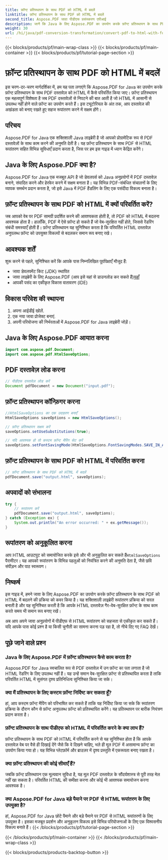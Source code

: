 ```yaml
---
title: फ़ॉन्ट प्रतिस्थापन के साथ PDF को HTML में बदलें
linktitle: फ़ॉन्ट प्रतिस्थापन के साथ PDF को HTML में बदलें
second_title: Aspose.PDF जावा पीडीएफ प्रसंस्करण एपीआई
description: जानें कि Java के लिए Aspose.PDF का उपयोग करके फ़ॉन्ट प्रतिस्थापन के साथ PDF को HTML में कैसे परिवर्तित किया जाए। सहज रूपांतरण के लिए स्रोत कोड के साथ चरण-दर-चरण मार्गदर्शिका। अपनी वेब सामग्री को अभी अनुकूलित करें!
weight: 30
url: /hi/java/pdf-conversion-transformation/convert-pdf-to-html-with-font-substitution/
---
```


{{< blocks/products/pf/main-wrap-class >}}
{{< blocks/products/pf/main-container >}}
{{< blocks/products/pf/tutorial-page-section >}}

# फ़ॉन्ट प्रतिस्थापन के साथ PDF को HTML में बदलें


इस चरण-दर-चरण मार्गदर्शिका में, हम यह पता लगाएंगे कि Aspose.PDF for Java का उपयोग करके फ़ॉन्ट प्रतिस्थापन के साथ PDF दस्तावेज़ को HTML में कैसे परिवर्तित किया जाए। फ़ॉन्ट प्रतिस्थापन एक महत्वपूर्ण विशेषता है जब PDF दस्तावेज़ों से निपटने की बात आती है जो HTML में आसानी से उपलब्ध नहीं होने वाले फ़ॉन्ट का उपयोग करते हैं। इस ट्यूटोरियल के अंत तक, आप दस्तावेज़ की अखंडता को बनाए रखते हुए सहज रूपांतरण करने में सक्षम होंगे।

## परिचय

Aspose.PDF for Java एक शक्तिशाली Java लाइब्रेरी है जो आपको प्रोग्रामेटिक रूप से PDF दस्तावेज़ों के साथ काम करने की अनुमति देती है। यह फ़ॉन्ट प्रतिस्थापन के साथ PDF से HTML रूपांतरण सहित विभिन्न सुविधाएँ प्रदान करता है, जिस पर हम इस गाइड में ध्यान केंद्रित करेंगे।

## Java के लिए Aspose.PDF क्या है?

Aspose.PDF for Java एक मजबूत API है जो डेवलपर्स को Java अनुप्रयोगों में PDF दस्तावेज़ बनाने, संपादित करने और हेरफेर करने में सक्षम बनाता है। यह विभिन्न PDF-संबंधित संचालनों के लिए व्यापक समर्थन प्रदान करता है, जो इसे Java में PDF हैंडलिंग के लिए एक पसंदीदा विकल्प बनाता है।

## फ़ॉन्ट प्रतिस्थापन के साथ PDF को HTML में क्यों परिवर्तित करें?

जब आपको वेब पर PDF सामग्री प्रदर्शित करने की आवश्यकता होती है, तो PDF को HTML में बदलना आवश्यक होता है। हालाँकि, PDF में ऐसे फ़ॉन्ट हो सकते हैं जो वेब-सुरक्षित नहीं होते, जिससे रेंडरिंग संबंधी समस्याएँ होती हैं। फ़ॉन्ट प्रतिस्थापन यह सुनिश्चित करता है कि परिवर्तित HTML दस्तावेज़ अनुपलब्ध फ़ॉन्ट को उपयुक्त विकल्पों से बदलकर समान रूप बनाए रखे।

## आवश्यक शर्तें

शुरू करने से पहले, सुनिश्चित करें कि आपके पास निम्नलिखित पूर्वापेक्षाएँ मौजूद हैं:

- जावा डेवलपमेंट किट (JDK) स्थापित
-  जावा लाइब्रेरी के लिए Aspose.PDF (आप इसे यहां से डाउनलोड कर सकते हैं)[यहाँ](https://releases.aspose.com/pdf/java/)
- आपकी पसंद का एकीकृत विकास वातावरण (IDE)

## विकास परिवेश की स्थापना

1. अपना आईडीई खोलें.
2. एक नया जावा प्रोजेक्ट बनाएं.
3. अपनी परियोजना की निर्भरताओं में Aspose.PDF for Java लाइब्रेरी जोड़ें।

## Java के लिए Aspose.PDF आयात करना

```java
import com.aspose.pdf.Document;
import com.aspose.pdf.HtmlSaveOptions;
```

## PDF दस्तावेज़ लोड करना

```java
// पीडीएफ दस्तावेज़ लोड करें
Document pdfDocument = new Document("input.pdf");
```

## फ़ॉन्ट प्रतिस्थापन कॉन्फ़िगर करना

```java
//HtmlSaveOptions का एक उदाहरण बनाएँ
HtmlSaveOptions saveOptions = new HtmlSaveOptions();

// फ़ॉन्ट प्रतिस्थापन सक्षम करें
saveOptions.setUseSubstitutions(true);

// यदि आवश्यक हो तो कस्टम फ़ॉन्ट मैपिंग सेट करें
saveOptions.setFontSavingMode(HtmlSaveOptions.FontSavingModes.SAVE_IN_ALL_FORMATS);
```

## फ़ॉन्ट प्रतिस्थापन के साथ PDF को HTML में परिवर्तित करना

```java
// फ़ॉन्ट प्रतिस्थापन के साथ PDF को HTML में बदलें
pdfDocument.save("output.html", saveOptions);
```

## अपवादों को संभालना

```java
try {
    // रूपांतरण करें
    pdfDocument.save("output.html", saveOptions);
} catch (Exception ex) {
    System.out.println("An error occurred: " + ex.getMessage());
}
```

## रूपांतरण को अनुकूलित करना

 आप HTML आउटपुट को समायोजित करके इसे और भी अनुकूलित कर सकते हैं`HtmlSaveOptions` पैरामीटर। यह आपको रूपांतरण के विभिन्न पहलुओं को नियंत्रित करने की अनुमति देता है, जैसे छवि संपीड़न और पाठ स्वरूपण।

## निष्कर्ष

इस गाइड में, हमने जावा के लिए Aspose.PDF का उपयोग करके फ़ॉन्ट प्रतिस्थापन के साथ PDF को HTML में बदलने की प्रक्रिया को कवर किया है। यह शक्तिशाली लाइब्रेरी रूपांतरण प्रक्रिया को सरल बनाती है और यह सुनिश्चित करती है कि आपके HTML दस्तावेज़ गैर-वेब-सुरक्षित फ़ॉन्ट के साथ काम करते समय भी समान रूप बनाए रखें।

अब आप अपने जावा अनुप्रयोगों में पीडीएफ से HTML रूपांतरण को सहजता से एकीकृत कर सकते हैं। यदि आपके पास कोई प्रश्न है या किसी चुनौती का सामना करना पड़ रहा है, तो नीचे दिए गए FAQ देखें।

## पूछे जाने वाले प्रश्न

### Java के लिए Aspose.PDF में फ़ॉन्ट प्रतिस्थापन कैसे काम करता है?

Aspose.PDF for Java स्वचालित रूप से PDF दस्तावेज़ में उन फ़ॉन्ट का पता लगाता है जो HTML रेंडरिंग के लिए उपलब्ध नहीं हैं। यह उन्हें समान वेब-सुरक्षित फ़ॉन्ट से प्रतिस्थापित करता है ताकि परिवर्तित HTML में सुसंगत दृश्य प्रतिनिधित्व सुनिश्चित किया जा सके।

### क्या मैं प्रतिस्थापन के लिए कस्टम फ़ॉन्ट निर्दिष्ट कर सकता हूँ?

हां, आप कस्टम फ़ॉन्ट मैपिंग को परिभाषित कर सकते हैं ताकि यह निर्दिष्ट किया जा सके कि रूपांतरण प्रक्रिया के दौरान कौन से फ़ॉन्ट अनुपलब्ध फ़ॉन्ट को प्रतिस्थापित करेंगे। यह प्रतिस्थापन पर बारीक नियंत्रण प्रदान करता है।

### फ़ॉन्ट प्रतिस्थापन के साथ पीडीएफ को HTML में परिवर्तित करने के क्या लाभ हैं?

फ़ॉन्ट प्रतिस्थापन के साथ PDF को HTML में परिवर्तित करने से यह सुनिश्चित होता है कि आपके दस्तावेज़ वेब पर वैसे ही दिखाई देंगे जैसे कि वे दिखने चाहिए, भले ही मूल PDF में असामान्य फ़ॉन्ट का उपयोग किया गया हो। यह विभिन्न प्लेटफ़ॉर्म और ब्राउज़र में दृश्य प्रस्तुति में एकरूपता बनाए रखता है।

### क्या फ़ॉन्ट प्रतिस्थापन की कोई सीमाएँ हैं?

जबकि फ़ॉन्ट प्रतिस्थापन एक मूल्यवान सुविधा है, यह मूल PDF दस्तावेज़ के सौंदर्यशास्त्र से पूरी तरह मेल नहीं खा सकता है। परिवर्तित HTML की समीक्षा करना और कोई भी आवश्यक समायोजन करना आवश्यक है।

### क्या Aspose.PDF for Java बड़े पैमाने पर PDF से HTML रूपांतरण के लिए उपयुक्त है?

हां, Aspose.PDF for Java छोटे पैमाने और बड़े पैमाने पर PDF से HTML रूपांतरणों के लिए उपयुक्त है। इसका मजबूत प्रदर्शन और अनुकूलन विकल्प इसे विभिन्न परियोजनाओं के लिए एक विश्वसनीय विकल्प बनाते हैं।
{{< /blocks/products/pf/tutorial-page-section >}}

{{< /blocks/products/pf/main-container >}}
{{< /blocks/products/pf/main-wrap-class >}}

{{< blocks/products/products-backtop-button >}}
